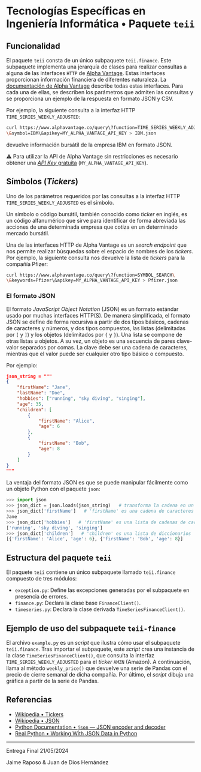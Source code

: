 # Tecnologías Específicas en Ingeniería Informática • Paquete `teii`

## Funcionalidad

El paquete `teii` consta de un único subpaquete  `teii.finance`. Este subpaquete
implementa una jerarquía de clases para realizar consultas a alguna de las
interfaces `HTTP` de [Alpha Vantage](https://www.alphavantage.co/). Estas
interfaces proporcionan información financiera de diferentes naturaleza. La
[documentación de Alpha Vantage](https://www.alphavantage.co/documentation/)
describe todas estas interfaces. Para cada una de ellas, se describen los
parámetros que admiten las consultas y se proporciona un ejemplo de la respuesta
en formato JSON y CSV.

Por ejemplo, la siguiente consulta a la interfaz HTTP
`TIME_SERIES_WEEKLY_ADJUSTED`:

```bash
curl https://www.alphavantage.co/query\?function=TIME_SERIES_WEEKLY_ADJUSTED\
\&symbol=IBM\&apikey=MY_ALPHA_VANTAGE_API_KEY > IBM.json
```

devuelve información bursátil de la empresa IBM en formato JSON.

:warning: Para utilizar la API de Alpha Vantage sin restricciones es necesario
obtener una [*API Key* gratuita](https://www.alphavantage.co/support/#api-key)
(`MY_ALPHA_VANTAGE_API_KEY`).

## Símbolos (*Tickers*)

Uno de los parámetros requeridos por las consultas a la interfaz HTTP
`TIME_SERIES_WEEKLY_ADJUSTED` es el símbolo.

Un símbolo o código bursátil, también conocido como *ticker* en inglés, es un
código alfanumérico que sirve para identificar de forma abreviada las acciones
de una determinada empresa que cotiza en un determinado mercado bursátil.

Una de las interfaces HTTP de Alpha Vantage es un *search endpoint* que nos
permite realizar búsquedas sobre el espacio de nombres de los *tickers*. Por
ejemplo, la siguiente consulta nos devuelve la lista de *tickers* para la
compañía Pfizer:

```bash
curl https://www.alphavantage.co/query\?function=SYMBOL_SEARCH\
\&keywords=Pfizer\&apikey=MY_ALPHA_VANTAGE_API_KEY > Pfizer.json
```

### El formato JSON

El formato *JavaScript Object Notation* (JSON) es un formato estándar usado por
muchas interfaces HTTP(S). De manera simplificada, el formato JSON se define de
forma recursiva a partir de dos tipos básicos, cadenas de caracteres y números,
y dos tipos compuestos, las listas (delimitadas por `[` y `]`) y los objetos
(delimitados por `{` y `}`). Una lista se compone de otras listas u objetos. A
su vez, un objeto es una secuencia de pares clave-valor separados por comas. La
clave debe ser una cadena de caracteres, mientras que el valor puede ser
cualquier otro tipo básico o compuesto.

Por ejemplo:

```json
json_string = """
{
    "firstName": "Jane",
    "lastName": "Doe",
    "hobbies": ["running", "sky diving", "singing"],
    "age": 35,
    "children": [
        {
            "firstName": "Alice",
            "age": 6
        },
        {
            "firstName": "Bob",
            "age": 8
        }
    ]
}
"""
```

La ventaja del formato JSON es que se puede manipular fácilmente como un objeto
Python con el paquete `json`:

```python
>>> import json
>>> json_dict = json.loads(json_string)   # transforma la cadena en un diccionario
>>> json_dict['firstName']   # 'firstName' es una cadena de caracteres
Jane
>>> json_dict['hobbies']   # 'firstName' es una lista de cadenas de caracteres
['running', 'sky diving', 'singing']
>>> json_dict['children']   # 'children' es una lista de diccionarios
[{'firstName': 'Alice', 'age': 6}, {'firstName': 'Bob', 'age': 8}]
```

## Estructura del paquete `teii`

El paquete `teii` contiene un único subpaquete llamado `teii.finance` compuesto de tres módulos:

- `exception.py`: Define las excepciones generadas por el subpaquete en
  presencia de errores.
- `finance.py`: Declara la clase base `FinanceClient()`.
- `timeseries.py`: Declara la clase derivada `TimeSeriesFinanceClient()`.

## Ejemplo de uso del subpaquete `teii-finance`

El archivo `example.py` es un *script* que ilustra cómo usar el subpaquete
`teii.finance`. Tras importar el subpaquete, este *script* crea una instancia de
la clase `TimeSeriesFinanceClient()`, que consulta la interfaz
`TIME_SERIES_WEEKLY_ADJUSTED` para el *ticker* `AMZN` (Amazon). A continuación,
llama al método `weekly_price()` que devuelve una serie de Pandas con el precio
de cierre semanal de dicha compañía. Por último, el *script* dibuja una gráfica
a partir de la serie de Pandas.

## Referencias

- [Wikipedia • Tickers](https://en.wikipedia.org/wiki/Ticker_symbol)
- [Wikipedia • JSON](https://en.wikipedia.org/wiki/JSON)
- [Python Documentation • `json` — JSON encoder and decoder](https://docs.python.org/3.8/library/json.html)
- [Real Python • Working With JSON Data in Python](https://realpython.com/python-json/)

------

Entrega Final 21/05/2024

Jaime Raposo & Juan de Dios Hernández
